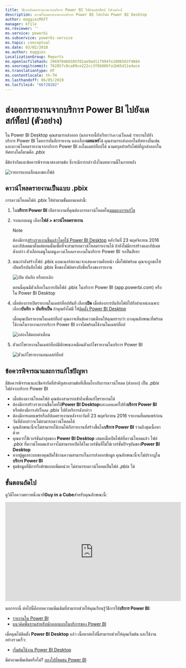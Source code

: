 ```yaml
---
title: วิธีการส่งออกรายงานจากบริการ Power BI ไปยังเดสก์ท็อป (ตัวอย่าง)
description: ดาวน์โหลดรายงานจากบริการ Power BI ไปยังไฟล์ Power BI Desktop
author: maggiesMSFT
manager: kfile
ms.reviewer: ''
ms.service: powerbi
ms.subservice: powerbi-service
ms.topic: conceptual
ms.date: 03/02/2018
ms.author: maggies
LocalizationGroup: Reports
ms.openlocfilehash: 296970466505f01ae9ad11f994fe2008563f4884
ms.sourcegitcommit: 762857c8ca09ce222cc3f8b006fa1b65d11e4ace
ms.translationtype: HT
ms.contentlocale: th-TH
ms.lasthandoff: 06/05/2019
ms.locfileid: "66720202"
---
```

# <a name="export-a-report-from-power-bi-service-to-desktop-preview"></a>ส่งออกรายงานจากบริการ Power BI ไปยังเดสก์ท็อป (ตัวอย่าง)
ใน Power BI Desktop คุณสามารถส่งออก (นอกจากนี้ยังเรียกว่า*ดาวน์โหลด*) รายงานไปยังบริการ Power BI โดยการบันทึกรายงาน และเลือก**เผยแพร่**ได้ คุณสามารถส่งออกในทิศทางอื่นเช่น และดาวน์โหลดรายงานจากบริการ Power BI ลงในเดสก์ท็อปได้ นามสกุลสำหรับไฟล์ที่ถูกส่งออกในทิศทางใดก็ตามคือ *.pbix*

มีข้อจำกัดและข้อควรพิจารณาสองสามข้อ ซึ่งจะมีการกล่าวถึงในบทความนี้ในภายหลัง

![รายการแบบเลื่อนลงของไฟล์](media/service-export-to-pbix/power-bi-file-export.png)

## <a name="download-the-report-as-a-pbix"></a>ดาวน์โหลดรายงานเป็นแบบ .pbix
การดาวน์โหลดไฟล์ .pbix ให้ทำตามขั้นตอนเหล่านี้:

1. ใน**บริการ Power BI** เปิดรายงานที่คุณต้องการดาวน์โหลดใน[มุมมองการแก้ไข](consumer/end-user-reading-view.md)
2. จากแถบเมนู เลือก**ไฟล์ > ดาวน์โหลดรายงาน**
   
   > [!NOTE]
   > ต้องมีการ[สร้างรายงานขึ้นแล้วโดยใช้ Power BI Desktop](guided-learning/publishingandsharing.yml?tutorial-step=2) หลังวันที่ 23 พฤศจิกายน 2016 และอัปเดตมาตั้งแต่ตอนนั้นเพื่อที่จะสามารถดาวน์โหลดรายงานได้ ถ้ายังไม่มีการสร้างและอัปเดตดังกล่าว ตัวเลือกเมนูในเมนู*ดาวน์โหลดรายงาน*ในบริการ Power BI จะเป็นสีเทา
   > 
   > 
3. ขณะกำลังสร้างไฟล์ .pbix แบนเนอร์สถานะจะแสดงความคืบหน้า เมื่อไฟล์พร้อม คุณจะถูกขอให้เปิดหรือบันทึกไฟล์ .pbix ชื่อของไฟล์ตรงกับชื่อเรื่องของรายงาน
   
    ![เปิด บันทึก หรือยกเลิก](media/service-export-to-pbix/power-bi-save-pbix.png)
   
    ตอนนี้คุณมีตัวเลือกในการเปิดไฟล์ .pbix ในบริการ Power BI (app.powerbi.com) หรือใน Power BI Desktop     
4. เมื่อต้องการเปิดรายงานในเดสก์ท็อปทันที เลือก**เปิด** เมื่อต้องการบันทึกไฟล์ไปยังตำแหน่งเฉพาะ เลือก**บันทึก > บันทึกเป็น** ถ้าคุณยังไม่มี ให้[ติดตั้ง Power BI Desktop](desktop-get-the-desktop.md)
   
    เมื่อคุณเปิดรายงานในเดสก์ท็อป คุณอาจเห็นข้อความเตือนให้คุณทราบว่า บางคุณลักษณะที่พร้อมใช้งานในรายงานการบริการ Power BI อาจไม่พร้อมใช้งานในเดสก์ท็อป
   
    ![กล่องโต้ตอบคำเตือน](media/service-export-to-pbix/power-bi-export-to-pbix_2.png)

5. ตัวแก้ไขรายงานในเดสก์ท็อปมีลักษณะเหมือนตัวแก้ไขรายงานในบริการ Power BI  
   
    ![ตัวแก้ไขรายงานบนเดสก์ท็อป](media/service-export-to-pbix/power-bi-desktop.png)

## <a name="considerations-and-troubleshooting"></a>ข้อควรพิจารณาและการแก้ไขปัญหา
มีข้อควรพิจารณาและขีดจำกัดที่สำคัญสองสามข้อที่เชื่อมโยงกับการดาวน์โหลด (ส่งออก) เป็น *.pbix* ไฟล์จากบริการ Power BI

* เมื่อต้องดาวน์โหลดไฟล์ คุณต้องสามารถเข้าถึงเพื่อแก้ไขรายงานได้
* ต้องมีการสร้างรายงานขึ้นโดยใช้**Power BI Desktop**และ*เผยแพร่*ไปยัง**บริการ Power BI** หรือต้องมีการ*อัปโหลด* .pbix ไปยังบริการดังกล่าว
* ต้องมีการเผยแพร่หรืออัปเดตรายงานหลังจากวันที่ 23 พฤศจิกายน 2016 รายงานที่เผยแพร่ก่อนวันที่ดังกล่าวจะไม่สามารถดาวน์โหลดได้
* คุณลักษณะนี้จะไม่สามารถใช้งานได้กับรายงานที่สร้างขึ้นใน**บริการ Power BI** รวมถึงชุดเนื้อหาด้วย
* คุณควรใช้เวอร์ชันล่าสุดของ **Power BI Desktop** เสมอเมื่อเปิดไฟล์ที่ดาวน์โหลดแล้ว ไฟล์ *.pbix* ที่ดาวน์โหลดแล้วอาจไม่สามารถเปิดได้ในเวอร์ชันที่ไม่ใช่เวอร์ชั่นปัจจุบันของ**Power BI Desktop**
* หากผู้ดูแลระบบของคุณปิดใช้งานความสามารถในการส่งออกข้อมูล คุณลักษณะนี้จะไม่ปรากฏใน**บริการ Power BI**
* ชุดข้อมูลที่มีการรีเฟรชแบบเพิ่มหน่วย ไม่สามารถดาวน์โหลดเป็นไฟล์ *.pbix* ได้

## <a name="next-steps"></a>ขั้นตอนถัดไป
ดูวิดีโอความยาวหนึ่งนาที**Guy in a Cube**สำหรับคุณลักษณะนี้:

<iframe width="560" height="315" src="https://www.youtube.com/embed/ymWqU5jiUl0" frameborder="0" allowfullscreen></iframe>

นอกจากนี้ ต่อไปนี้คือบทความเพิ่มเติมที่สามารถช่วยให้คุณเรียนรู้วิธีการใช้**บริการ Power BI**:

* [รายงานใน Power BI](consumer/end-user-reports.md)
* [แนวคิดพื้นฐานสำหรับนักออกแบบในบริการของ Power BI](service-basic-concepts.md)

เมื่อคุณได้ติดตั้ง **Power BI Desktop** แล้ว เนื้อหาต่อไปนี้สามารถช่วยให้คุณเริ่มต้น และใช้งานอย่างรวดเร็ว:

* [เริ่มต้นใช้งาน Power BI Desktop](desktop-getting-started.md)

มีคำถามเพิ่มเติมหรือไม่? [ลองไปที่ชุมชน Power BI](http://community.powerbi.com/)   

